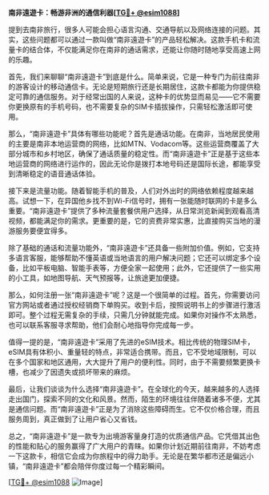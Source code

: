 **南非遠遊卡：畅游非洲的通信利器[[TG💪+ @esim1088](https://t.me/s/esim1088)]**

提到去南非旅行，很多人可能会担心语言沟通、交通导航以及网络连接的问题。其实，这些问题都可以通过一款叫做“南非遠遊卡”的产品轻松解决。这款手机卡和流量卡的结合体，不仅能满足你在南非的通话需求，还能让你随时随地享受高速上网的乐趣。

首先，我们来聊聊“南非遠遊卡”到底是什么。简单来说，它是一种专门为前往南非的游客设计的移动通信卡。无论是短期旅行还是长期居住，这款卡都能为你提供稳定可靠的通信服务。对于经常出国的人来说，这种卡的优势显而易见——它不需要你更换原有的手机号码，也不需要复杂的SIM卡插拔操作，只需轻松激活即可使用。

那么，“南非遠遊卡”具体有哪些功能呢？首先是通话功能。在南非，当地居民使用的主要是南非本地运营商的网络，比如MTN、Vodacom等。这些运营商覆盖了大部分城市和乡村地区，确保了通话质量的稳定性。而“南非遠遊卡”正是基于这些本地运营商的网络进行运作的，因此无论你是拨打本地号码还是国际长途，都能享受到清晰稳定的语音通话体验。

接下来是流量功能。随着智能手机的普及，人们对外出时的网络依赖程度越来越高。试想一下，在异国他乡找不到Wi-Fi信号时，拥有一张能随时联网的卡是多么重要。“南非遠遊卡”提供了多种流量套餐供用户选择，从日常浏览新闻到观看高清视频，都能满足你的需求。更重要的是，它的资费非常实惠，比直接购买当地的漫游服务要便宜得多。

除了基础的通话和流量功能外，“南非遠遊卡”还具备一些附加价值。例如，它支持多语言客服，能够帮助不懂英语或当地语言的用户解决问题；它还可以绑定多个设备，比如平板电脑、智能手表等，方便全家一起使用；此外，它还提供了一些实用的小工具，如地图导航、天气预报等，让旅途更加便捷。

那么，如何注册一张“南非遠遊卡”呢？这是一个很简单的过程。首先，你需要访问官方网站或者通过授权经销商下单购买。收到卡后，按照说明书上的步骤进行激活即可。整个过程无需复杂的手续，只需几分钟就能完成。如果你对操作不太熟悉，也可以联系客服寻求帮助，他们会耐心地指导你完成每一步。

值得一提的是，“南非遠遊卡”采用了先进的eSIM技术。相比传统的物理SIM卡，eSIM具有体积小、重量轻的特点，非常适合携带。而且，它不受地域限制，可以在多个国家和地区通用，大大提升了用户的便利性。同时，由于不需要频繁更换卡槽，也减少了因遗失或损坏带来的麻烦。

最后，让我们谈谈为什么选择“南非遠遊卡”。在全球化的今天，越来越多的人选择走出国门，探索不同的文化和风景。然而，陌生的环境往往伴随着诸多不便，尤其是通信问题。而“南非遠遊卡”正是为了消除这些障碍而生。它不仅价格合理，而且服务周到，真正做到了让用户省心又省钱。

总之，“南非遠遊卡”是一款专为出境游客量身打造的优质通信产品。它凭借其出色的性能和贴心的服务赢得了广大用户的青睐。如果你计划近期前往南非，不妨考虑一下这款卡，相信它会成为你旅程中的得力助手。无论是在繁华都市还是偏远小镇，“南非遠遊卡”都会陪伴你度过每一个精彩瞬间。

[[TG💪+ @esim1088](https://t.me/s/esim1088) ![Image](https://i.postimg.cc/4NQfJmqS/Snipaste-2025-05-13-00-14-12.png)]